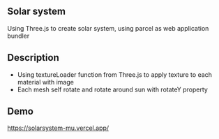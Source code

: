 ## Solar system

Using Three.js to create solar system, using parcel as web application bundler

## Description

- Using textureLoader function from Three.js to apply texture to each material with image
- Each mesh self rotate and rotate around sun with rotateY property

## Demo

https://solarsystem-mu.vercel.app/
